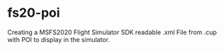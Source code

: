 # fs20-poi
Creating a MSFS2020 Flight Simulator SDK readable .xml File from .cup with POI to display in the simulator.
